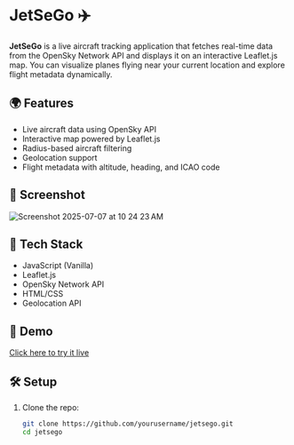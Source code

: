 # JetSeGo ✈️

**JetSeGo** is a live aircraft tracking application that fetches real-time data from the OpenSky Network API and displays it on an interactive Leaflet.js map. You can visualize planes flying near your current location and explore flight metadata dynamically.

## 🌍 Features

- Live aircraft data using OpenSky API
- Interactive map powered by Leaflet.js
- Radius-based aircraft filtering
- Geolocation support
- Flight metadata with altitude, heading, and ICAO code

## 📸 Screenshot

![Screenshot 2025-07-07 at 10 24 23 AM](https://github.com/user-attachments/assets/04fadf53-de5a-418a-9364-ae7a5b67035e)

## 🚀 Tech Stack

- JavaScript (Vanilla)
- Leaflet.js
- OpenSky Network API
- HTML/CSS
- Geolocation API

## 🧪 Demo

[Click here to try it live]([https://your-deployment-link.vercel.app](https://v0-jet-set-go-landing-page.vercel.app/))

## 🛠 Setup

1. Clone the repo:
   ```bash
   git clone https://github.com/yourusername/jetsego.git
   cd jetsego

